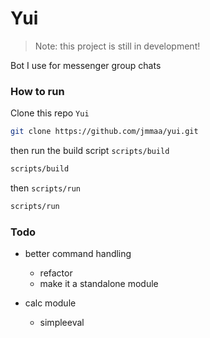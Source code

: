 # Yui

> Note: this project is still in development!

Bot I use for messenger group chats


### How to run

Clone this repo `Yui`

```sh
git clone https://github.com/jmmaa/yui.git
```

then run the build script `scripts/build`

```sh
scripts/build
```

then `scripts/run`
```sh
scripts/run
```

### Todo

- better command handling
    - refactor
    - make it a standalone module

- calc module
    - simpleeval



